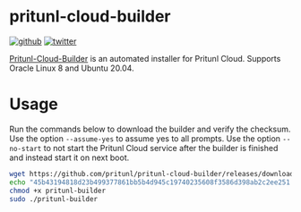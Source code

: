 # pritunl-cloud-builder

[![github](https://img.shields.io/badge/github-pritunl-11bdc2.svg?style=flat)](https://github.com/pritunl)
[![twitter](https://img.shields.io/badge/twitter-pritunl-55acee.svg?style=flat)](https://twitter.com/pritunl)

[Pritunl-Cloud-Builder](https://cloud.pritunl.com) is an automated installer
for Pritunl Cloud. Supports Oracle Linux 8 and Ubuntu 20.04.

# Usage

Run the commands below to download the builder and verify the checksum. Use
the option `--assume-yes` to assume yes to all prompts. Use the option
`--no-start` to not start the Pritunl Cloud service after the builder is
finished and instead start it on next boot.

```bash
wget https://github.com/pritunl/pritunl-cloud-builder/releases/download/1.0.2302.50/pritunl-builder
echo "45b43194818d23b499377861bb5b4d945c19740235608f3586d398ab2c2ee251  pritunl-builder" | sha256sum -c -
chmod +x pritunl-builder
sudo ./pritunl-builder
```
